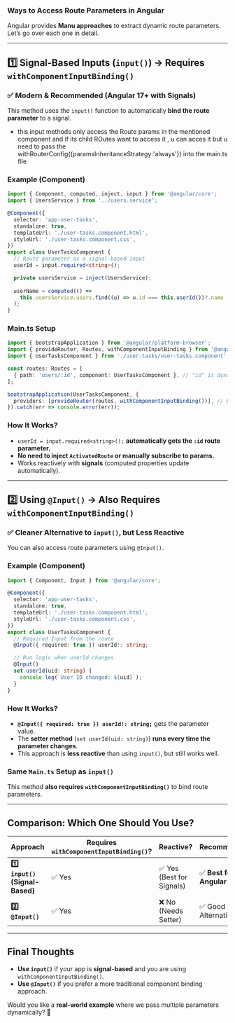 ### **Ways to Access Route Parameters in Angular**  
Angular provides **Manu approaches** to extract dynamic route parameters. Let’s go over each one in detail.  

---

## **1️⃣ Signal-Based Inputs (`input()`) → Requires `withComponentInputBinding()`**  
### ✅ **Modern & Recommended (Angular 17+ with Signals)**  
This method uses the `input()` function to automatically **bind the route parameter** to a signal.  
- this input methods only access the Route params in the mentioned component and if its child ROutes want to access it , u can acces it but u need to pass the withRouterConfig({paramsInheritanceStrategy:'always'}) into the main.ts file 
### **Example (Component)**  
```typescript
import { Component, computed, inject, input } from '@angular/core';
import { UsersService } from '../users.service';

@Component({
  selector: 'app-user-tasks',
  standalone: true,
  templateUrl: './user-tasks.component.html',
  styleUrl: './user-tasks.component.css',
})
export class UserTasksComponent {
  // Route parameter as a signal-based input
  userId = input.required<string>();  

  private usersService = inject(UsersService);
  
  userName = computed(() => 
    this.usersService.users.find((u) => u.id === this.userId())?.name
  );
}
```

### **Main.ts Setup**
```typescript
import { bootstrapApplication } from '@angular/platform-browser';
import { provideRouter, Routes, withComponentInputBinding } from '@angular/router';
import { UserTasksComponent } from './user-tasks/user-tasks.component';

const routes: Routes = [
  { path: 'users/:id', component: UserTasksComponent }, // "id" is dynamically injected
];

bootstrapApplication(UserTasksComponent, {
  providers: [provideRouter(routes, withComponentInputBinding())], // Enable input-based routing
}).catch(err => console.error(err));
```
### **How It Works?**
- `userId = input.required<string>();` **automatically gets the `:id` route parameter.**
- **No need to inject `ActivatedRoute` or manually subscribe to params.**  
- Works reactively with **signals** (computed properties update automatically).  

---

## **2️⃣ Using `@Input()` → Also Requires `withComponentInputBinding()`**  
### ✅ **Cleaner Alternative to `input()`, but Less Reactive**  
You can also access route parameters using `@Input()`.  

### **Example (Component)**
```typescript
import { Component, Input } from '@angular/core';

@Component({
  selector: 'app-user-tasks',
  standalone: true,
  templateUrl: './user-tasks.component.html',
  styleUrl: './user-tasks.component.css',
})
export class UserTasksComponent {
  // Required Input from the route
  @Input({ required: true }) userId!: string;

  // Run logic when userId changes
  @Input()
  set userId(uid: string) {
    console.log(`User ID changed: ${uid}`);
  }
}
```

### **How It Works?**
- **`@Input({ required: true }) userId!: string;`** gets the parameter value.
- The **setter method** (`set userId(uid: string)`) **runs every time the parameter changes**.
- This approach is **less reactive** than using `input()`, but still works well.

### **Same `Main.ts` Setup as `input()`**
This method **also requires `withComponentInputBinding()`** to bind route parameters.  

---

## **Comparison: Which One Should You Use?**
| Approach | Requires `withComponentInputBinding()`? | Reactive? | Recommended? |
|----------|-----------------------------------|------------|--------------|
| **1️⃣ `input()` (Signal-Based)** | ✅ Yes | ✅ Yes (Best for Signals) | ✅ **Best for Angular 17+** |
| **2️⃣ `@Input()`** | ✅ Yes | ❌ No (Needs Setter) | ✅ Good Alternative |

---

## **Final Thoughts**
- **Use `input()`** if your app is **signal-based** and you are using `withComponentInputBinding()`.
- **Use `@Input()`** if you prefer a more traditional component binding approach.

Would you like a **real-world example** where we pass multiple parameters dynamically? 🚀